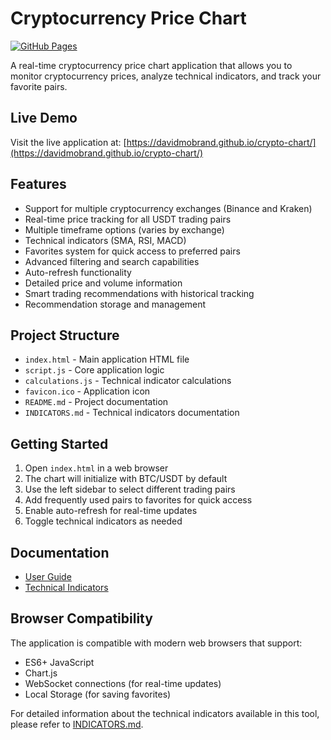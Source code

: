 # Cryptocurrency Price Chart

[![GitHub Pages](https://img.shields.io/badge/Live_Site-GitHub_Pages-blue)](https://davidmobrand.github.io/crypto-chart/)

A real-time cryptocurrency price chart application that allows you to monitor cryptocurrency prices, analyze technical indicators, and track your favorite pairs.

## Live Demo

Visit the live application at: [https://davidmobrand.github.io/crypto-chart/](https://davidmobrand.github.io/crypto-chart/)

## Features

- Support for multiple cryptocurrency exchanges (Binance and Kraken)
- Real-time price tracking for all USDT trading pairs
- Multiple timeframe options (varies by exchange)
- Technical indicators (SMA, RSI, MACD)
- Favorites system for quick access to preferred pairs
- Advanced filtering and search capabilities
- Auto-refresh functionality
- Detailed price and volume information
- Smart trading recommendations with historical tracking
- Recommendation storage and management

## Project Structure

- `index.html` - Main application HTML file
- `script.js` - Core application logic
- `calculations.js` - Technical indicator calculations
- `favicon.ico` - Application icon
- `README.md` - Project documentation
- `INDICATORS.md` - Technical indicators documentation

## Getting Started

1. Open `index.html` in a web browser
2. The chart will initialize with BTC/USDT by default
3. Use the left sidebar to select different trading pairs
4. Add frequently used pairs to favorites for quick access
5. Enable auto-refresh for real-time updates
6. Toggle technical indicators as needed

## Documentation

- [User Guide](guide.html)
- [Technical Indicators](indicators.html)

## Browser Compatibility

The application is compatible with modern web browsers that support:
- ES6+ JavaScript
- Chart.js
- WebSocket connections (for real-time updates)
- Local Storage (for saving favorites)

For detailed information about the technical indicators available in this tool, please refer to [INDICATORS.md](./INDICATORS.md). 